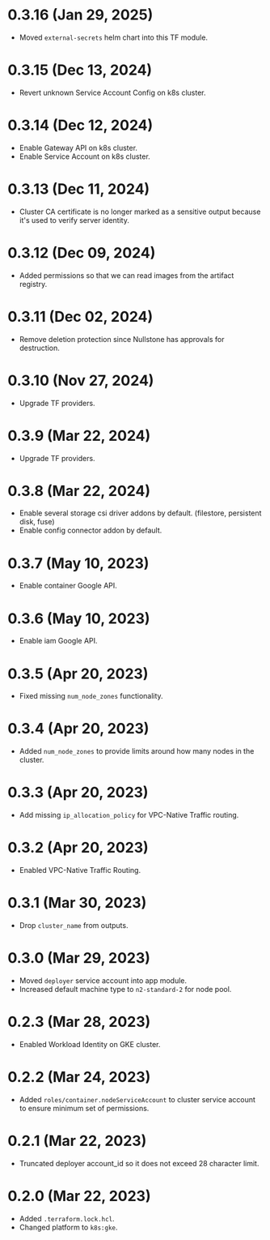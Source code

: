 # 0.3.16 (Jan 29, 2025)
* Moved `external-secrets` helm chart into this TF module. 

# 0.3.15 (Dec 13, 2024)
* Revert unknown Service Account Config on k8s cluster.

# 0.3.14 (Dec 12, 2024)
* Enable Gateway API on k8s cluster.
* Enable Service Account on k8s cluster.

# 0.3.13 (Dec 11, 2024)
* Cluster CA certificate is no longer marked as a sensitive output because it's used to verify server identity.

# 0.3.12 (Dec 09, 2024)
* Added permissions so that we can read images from the artifact registry.

# 0.3.11 (Dec 02, 2024)
* Remove deletion protection since Nullstone has approvals for destruction.

# 0.3.10 (Nov 27, 2024)
* Upgrade TF providers.

# 0.3.9 (Mar 22, 2024)
* Upgrade TF providers.

# 0.3.8 (Mar 22, 2024)
* Enable several storage csi driver addons by default. (filestore, persistent disk, fuse)
* Enable config connector addon by default.

# 0.3.7 (May 10, 2023)
* Enable container Google API.

# 0.3.6 (May 10, 2023)
* Enable iam Google API.

# 0.3.5 (Apr 20, 2023)
* Fixed missing `num_node_zones` functionality.

# 0.3.4 (Apr 20, 2023)
* Added `num_node_zones` to provide limits around how many nodes in the cluster.

# 0.3.3 (Apr 20, 2023)
* Add missing `ip_allocation_policy` for VPC-Native Traffic routing.

# 0.3.2 (Apr 20, 2023)
* Enabled VPC-Native Traffic Routing.

# 0.3.1 (Mar 30, 2023)
* Drop `cluster_name` from outputs.

# 0.3.0 (Mar 29, 2023)
* Moved `deployer` service account into app module.
* Increased default machine type to `n2-standard-2` for node pool.

# 0.2.3 (Mar 28, 2023)
* Enabled Workload Identity on GKE cluster.

# 0.2.2 (Mar 24, 2023)
* Added `roles/container.nodeServiceAccount` to cluster service account to ensure minimum set of permissions.

# 0.2.1 (Mar 22, 2023)
* Truncated deployer account_id so it does not exceed 28 character limit.

# 0.2.0 (Mar 22, 2023)
* Added `.terraform.lock.hcl`.
* Changed platform to `k8s:gke`.
